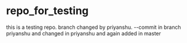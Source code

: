 # repo_for_testing

this is a testing repo.
branch changed by priyanshu. --commit in branch  priyanshu and changed in priyanshu and again
added in master
